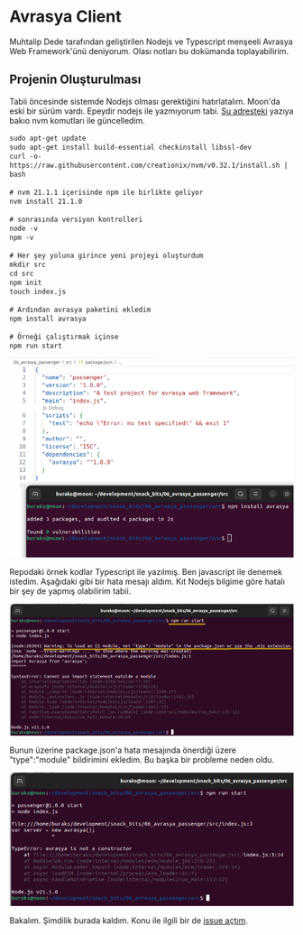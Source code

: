 # Avrasya Client

Muhtalip Dede tarafından geliştirilen Nodejs ve Typescript menşeeli Avrasya Web Framework'ünü deniyorum. Olası notları bu dokümanda toplayabilirim.

## Projenin Oluşturulması

Tabii öncesinde sistemde Nodejs olması gerektiğini hatırlatalım. Moon'da eski bir sürüm vardı. Epeydir nodejs ile yazmıyorum tabi. [Şu adresteki](https://www.hostingadvice.com/how-to/update-node-js-latest-version/) yazıya bakıo nvm komutları ile güncelledim.

```shell
sudo apt-get update
sudo apt-get install build-essential checkinstall libssl-dev
curl -o- https://raw.githubusercontent.com/creationix/nvm/v0.32.1/install.sh | bash

# nvm 21.1.1 içerisinde npm ile birlikte geliyor
nvm install 21.1.0

# sonrasında versiyon kontrolleri
node -v
npm -v

# Her şey yoluna girince yeni projeyi oluşturdum
mkdir src
cd src
npm init
touch index.js

# Ardından avrasya paketini ekledim
npm install avrasya

# Örneği çalıştırmak içinse
npm run start
```

![avrasya_passenger_01.png](avrasya_passenger_01.png)

Repodaki örnek kodlar Typescript ile yazılmış. Ben javascript ile denemek istedim. Aşağıdaki gibi bir hata mesajı aldım. Kıt Nodejs bilgime göre hatalı bir şey de yapmış olabilirim tabii.

![avrasya_passenger_02.png](avrasya_passenger_02.png)

Bunun üzerine package.json'a hata mesajında önerdiği üzere "type":"module" bildirimini ekledim. Bu başka bir probleme neden oldu.

![avrasya_passenger_03.png](avrasya_passenger_03.png)

Bakalım. Şimdilik burada kaldım. Konu ile ilgili bir de [issue açtım](https://github.com/muhtalipdede/avrasya/issues/1).